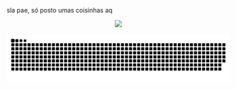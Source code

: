 sla pae, só posto umas coisinhas aq
<div align="center">
  <a href="https://github.com/HyaFranch">

<a href="https://www.instagram.com/hyafranch/" target="_blank"><img src="https://img.shields.io/badge/insta%20hya-000000?style=for-the-badge&logo=apple&logoColor=white" target="_blank"></a>
    
 ![Snake animation](https://github.com/HyaFranch/HyaFranch/blob/hyafranch/github-contribution-grid-snake.svg)
</div>
